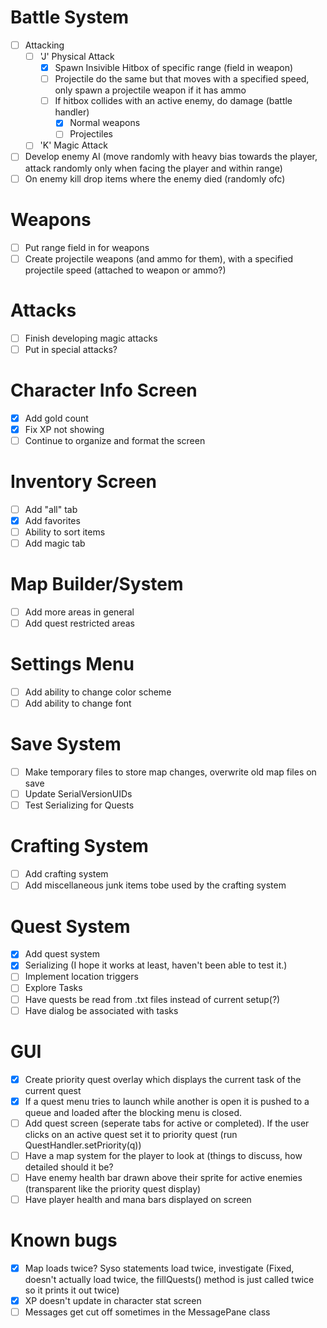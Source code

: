# Battle System
- [ ] Attacking
   - [ ] 'J' Physical Attack
      - [x] Spawn Insivible Hitbox of specific range (field in weapon)
      - [ ] Projectile do the same but that moves with a specified speed, only spawn a projectile weapon if it has ammo
      - [ ] If hitbox collides with an active enemy, do damage (battle handler)
         - [x] Normal weapons
         - [ ] Projectiles
   - [ ] 'K' Magic Attack
- [ ] Develop enemy AI (move randomly with heavy bias towards the player, attack randomly only when facing the player and within range)
- [ ] On enemy kill drop items where the enemy died (randomly ofc)

# Weapons
- [ ] Put range field in for weapons
- [ ] Create projectile weapons (and ammo for them), with a specified projectile speed (attached to weapon or ammo?)

# Attacks
- [ ] Finish developing magic attacks
- [ ] Put in special attacks?

# Character Info Screen
- [x] Add gold count
- [x] Fix XP not showing
- [ ] Continue to organize and format the screen

# Inventory Screen
- [ ] Add "all" tab
- [x] Add favorites
- [ ] Ability to sort items
- [ ] Add magic tab

# Map Builder/System
- [ ] Add more areas in general
- [ ] Add quest restricted areas

# Settings Menu
- [ ] Add ability to change color scheme
- [ ] Add ability to change font

# Save System
- [ ] Make temporary files to store map changes, overwrite old map files on save
- [ ] Update SerialVersionUIDs
- [ ] Test Serializing for Quests

# Crafting System
- [ ] Add crafting system
- [ ] Add miscellaneous junk items tobe used by the crafting system

# Quest System
- [x] Add quest system
- [x] Serializing (I hope it works at least, haven't been able to test it.)
- [ ] Implement location triggers
- [ ] Explore Tasks
- [ ] Have quests be read from .txt files instead of current setup(?)
- [ ] Have dialog be associated with tasks

# GUI
- [x] Create priority quest overlay which displays the current task of the current quest
- [x] If a quest menu tries to launch while another is open it is pushed to a queue and loaded after the blocking menu is closed. 
- [ ] Add quest screen (seperate tabs for active or completed). If the user clicks on an active quest set it to priority quest (run QuestHandler.setPriority(q))
- [ ] Have a map system for the player to look at (things to discuss, how detailed should it be?
- [ ] Have enemy health bar drawn above their sprite for active enemies (transparent like the priority quest display)
- [ ] Have player health and mana bars displayed on screen

# Known bugs
- [x] Map loads twice? Syso statements load twice, investigate (Fixed, doesn't actually load twice, the fillQuests() method is just called twice so it prints it out twice)
- [x] XP doesn't update in character stat screen
- [ ] Messages get cut off sometimes in the MessagePane class
